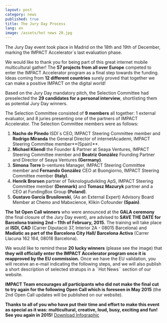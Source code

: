 ```yaml
---
layout: post
category: news
published: true
title: The Jury Day Process
lang: en
image: /assets/hot news 20.jpg
---
```


The Jury Day event took place in Madrid on the 18th and 19th of December, marking the IMPACT Accelerator´s last evaluation phase.

We would like to thank you for being part of this great internet mobile multicultural gather! 
The **57 projects from all over Europe** competed to enter the IMPACT Accelerator program as a final step towards the funding. Ideas coming from **12 different countries** surely proved that together we can make a positive IMPACT on the digital world! 

Based on the Jury Day mandatory pitch, the Selection Committee had preselected the **29 candidates for a personal interview**, shortlisting them as potential Jury Day winners.

The Selection Committee consisted of **9 members** all together: 1 external evaluator, and 8 juries presenting one of the partners of IMPACT Accelerator. 
   The Selection Committee members were as follows:
   1.	**Nacho de Pinedo** ISDI´s CEO, IMPACT Steering Committee member and **Rodrigo  Miranda** the General Director of internetAcademi, IMPACT Steering Committee member**(Spain)**.
   2.	**Michael Kliendl** the Founder & Partner at Seaya Ventures, IMPACT Steering Committee member and **Beatriz González** Founding Partner and Director of Seaya Ventures **(Germany)**.
   3.	**Simona Torre** b-ventures Manager, IMPACT Steering Committee member and **Fernando González** CEO at Buongiorno, IMPACT Steering Committee member **(Italy)**.
   4.	**Henrik Brorsen** partner of Teknologiudvikling ApS, IMPACT Steering Committee member **(Denmark)** and **Tomasz Mazuryk** partner and a CEO at FundingBox Group **(Poland)**. 
   5.	**Gustavo García Brusilowski**, (As an External Expert) Advisory Board Member at Chemo and Mabxcience, Klikin Cofounder **(Spain)**. 

**The 1st Open Call winners** who were announced at the **GALA ceremony** (the final closure of the Jury Day event), are advised to **SAVE THE DATE for Barcelona training 2nd – 11th of February, 2015.**
The training will take place at **ISDI, CAD** (Carrer Diputació 37, Interior 2A - 08015 Barcelona) and **Madiatic as part of the Barcelona City Hall/ Barcelona Activa** (Carrer Llacuna 162 164, 08018 Barcelona). 

We would like to remind these **20 lucky winners** (please see the image) that **they will officially enter the IMPACT Accelerator program once it is reapproved by the EU commission.** Once we have the EU validation, you will receive an e-mail indicating the following steps, and we will also publish a short description of selected stratups in a ¨Hot News¨ section of our website.

**IMPACT Team encourages all participants who did not make the final cut to try again for the following Open Call which is foreseen in May 2015** (the 2nd Open Call updates will be published on our website). 

**Thanks to all of you who have put their time and effort to make this event as special as it was: multicultural, creative, loud, busy, exciting and fun! See you again in 2015!**
<a href="/assets/prueba xx.jpg"><i class="icon-download-1"></i>Download Infographic</a>
